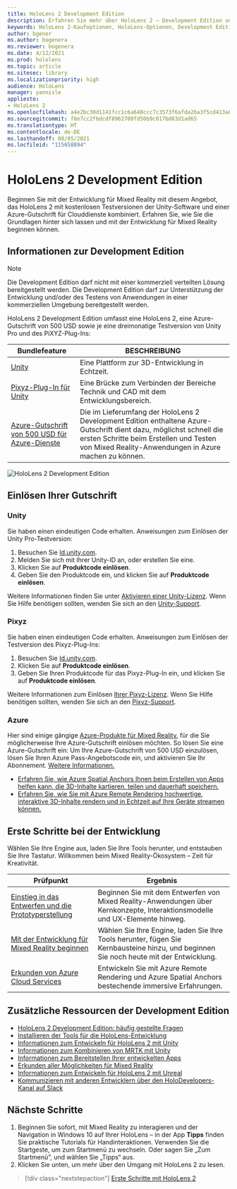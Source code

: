 ```yaml
---
title: HoloLens 2 Development Edition
description: Erfahren Sie mehr über HoloLens 2 – Development Edition und was zu tun ist, wenn Sie ein eigenes Gerät erhalten haben.
keywords: HoloLens 2-Kaufoptionen, HoloLens-Optionen, Development Edition
author: bgener
ms.author: bogenera
ms.reviewer: bogenera
ms.date: 4/12/2021
ms.prod: hololens
ms.topic: article
ms.sitesec: library
ms.localizationpriority: high
audience: HoloLens
manager: yannisle
appliesto:
- HoloLens 2
ms.openlocfilehash: a4e2bc30d1141fcc1c6a648ccc7c3573f6afda2ba3f5cd413a8e9a69203ea617
ms.sourcegitcommit: f8e7cc2fbdcdf8962700fd50b9c017bd83d1ad65
ms.translationtype: HT
ms.contentlocale: de-DE
ms.lasthandoff: 08/05/2021
ms.locfileid: "115658894"
---
```

# <a name="hololens-2-development-edition"></a>HoloLens 2 Development Edition

Beginnen Sie mit der Entwicklung für Mixed Reality mit diesem Angebot, das HoloLens 2 mit kostenlosen Testversionen der Unity-Software und einer Azure-Gutschrift für Clouddienste kombiniert. Erfahren Sie, wie Sie die Grundlagen hinter sich lassen und mit der Entwicklung für Mixed Reality beginnen können.

## <a name="learn-about-the-development-edition"></a>Informationen zur Development Edition

> [!NOTE]
> Die Development Edition darf nicht mit einer kommerziell verteilten Lösung bereitgestellt werden. Die Development Edition darf zur Unterstützung der Entwicklung und/oder des Testens von Anwendungen in einer kommerziellen Umgebung bereitgestellt werden.  

HoloLens 2 Development Edition umfasst eine HoloLens 2, eine Azure-Gutschrift von 500 USD sowie je eine dreimonatige Testversion von Unity Pro und des PiXYZ-Plug-Ins:

| Bundlefeature | BESCHREIBUNG |
|---|---|
|  [Unity](https://unity.com/) | Eine Plattform zur 3D-Entwicklung in Echtzeit.   |
|  [Pixyz-Plug-In für Unity](https://www.pixyz-software.com/plugin/) | Eine Brücke zum Verbinden der Bereiche Technik und CAD mit dem Entwicklungsbereich.   |
| [Azure-Gutschrift von 500 USD für Azure-Dienste](https://azure.microsoft.com/resources/) | Die im Lieferumfang der HoloLens 2 Development Edition enthaltene Azure-Gutschrift dient dazu, möglichst schnell die ersten Schritte beim Erstellen und Testen von Mixed Reality-Anwendungen in Azure machen zu können. |

![HoloLens 2 Development Edition](./images/hololens-2-dev-ed.png)

## <a name="redeem-your-credits"></a>Einlösen Ihrer Gutschrift

### <a name="unity"></a>Unity
Sie haben einen eindeutigen Code erhalten. Anweisungen zum Einlösen der Unity Pro-Testversion:
1. Besuchen Sie [Id.unity.com](http://id.unity.com/).
1. Melden Sie sich mit Ihrer Unity-ID an, oder erstellen Sie eine.
1. Klicken Sie auf **Produktcode einlösen**.
1. Geben Sie den Produktcode ein, und klicken Sie auf **Produktcode einlösen**.

Weitere Informationen finden Sie unter [Aktivieren einer Unity-Lizenz](https://support.unity3d.com/hc/articles/211438683-How-do-I-activate-my-license-). Wenn Sie Hilfe benötigen sollten, wenden Sie sich an den [Unity-Support](https://support.unity3d.com/hc).  

### <a name="pixyz"></a>Pixyz
Sie haben einen eindeutigen Code erhalten. Anweisungen zum Einlösen der Testversion des Pixyz-Plug-Ins:
1. Besuchen Sie [Id.unity.com](http://id.unity.com/).
1. Klicken Sie auf **Produktcode einlösen**.
1. Geben Sie Ihren Produktcode für das Pixyz-Plug-In ein, und klicken Sie auf **Produktcode einlösen**.

Weitere Informationen zum Einlösen [Ihrer Pixyz-Lizenz](https://www.pixyz-software.com/documentations/html/2020.1/review/TrialLicense.html). Wenn Sie Hilfe benötigen sollten, wenden Sie sich an den [Pixyz-Support](https://www.pixyz-software.com/support/).

### <a name="azure"></a>Azure
Hier sind einige gängige [Azure-Produkte für Mixed Reality](https://azure.microsoft.com/topic/mixed-reality/), für die Sie möglicherweise Ihre Azure-Gutschrift einlösen möchten.
So lösen Sie eine Azure-Gutschrift ein: Um Ihre Azure-Gutschrift von 500 USD einzulösen, lösen Sie Ihren Azure Pass-Angebotscode ein, und aktivieren Sie Ihr Abonnement. [Weitere Informationen.](hololens2-development-edition-faq.yml#how-can-i-redeem-my--500-azure-credit-)

- [Erfahren Sie, wie Azure Spatial Anchors Ihnen beim Erstellen von Apps helfen kann, die 3D-Inhalte kartieren, teilen und dauerhaft speichern.](https://azure.microsoft.com/services/spatial-anchors/)
- [Erfahren Sie, wie Sie mit Azure Remote Rendering hochwertige, interaktive 3D-Inhalte rendern und in Echtzeit auf Ihre Geräte streamen können.](https://azure.microsoft.com/services/remote-rendering/)

## <a name="get-started-developing"></a>Erste Schritte bei der Entwicklung

Wählen Sie Ihre Engine aus, laden Sie Ihre Tools herunter, und entstauben Sie Ihre Tastatur. Willkommen beim Mixed Reality-Ökosystem – Zeit für Kreativität.

|     Prüfpunkt                              |     Ergebnis                                                                                                                    |
|---------------------------------------------|---------------------------------------------------------------------------------------------------------------------------------|
|     [Einstieg in das Entwerfen und die Prototyperstellung](/windows/mixed-reality/design/design)         |     Beginnen Sie mit dem Entwerfen von Mixed Reality-Anwendungen über Kernkonzepte, Interaktionsmodelle und UX-Elemente hinweg.     |
|     [Mit der Entwicklung für Mixed Reality beginnen](/windows/mixed-reality/develop/development?tabs=unity)    |     Wählen Sie Ihre Engine, laden Sie Ihre Tools herunter, fügen Sie Kernbausteine hinzu, und beginnen Sie noch heute mit der Entwicklung.                                  |
|     [Erkunden von Azure Cloud Services](/windows/mixed-reality/develop/mixed-reality-cloud-services)            |     Entwickeln Sie mit Azure Remote Rendering und Azure Spatial Anchors bestechende immersive Erfahrungen.                                 |

## <a name="developer-edition-additional-resources"></a>Zusätzliche Ressourcen der Development Edition

- [HoloLens 2 Development Edition: häufig gestellte Fragen](hololens2-development-edition-faq.yml)
- [Installieren der Tools für die HoloLens-Entwicklung](/windows/mixed-reality/develop/install-the-tools?tabs=unity)
- [Informationen zum Entwickeln für HoloLens 2 mit Unity](/windows/mixed-reality/develop/unity/unity-development-overview?tabs=mrtk%2Carr%2Chl2)
- [Informationen zum Kombinieren von MRTK mit Unity](/windows/mixed-reality/develop/unity/mrtk-getting-started)
- [Informationen zum Bereitstellen Ihrer entwickelten Apps](app-deploy-overview.md)
- [Erkunden aller Möglichkeiten für Mixed Reality](/windows/mixed-reality/)
- [Informationen zum Entwickeln für HoloLens 2 mit Unreal](/windows/mixed-reality/develop/unreal/unreal-development-overview?tabs=mrtk%2Casa)
- [Kommunizieren mit anderen Entwicklern über den HoloDevelopers-Kanal auf Slack](https://holodevelopersslack.azurewebsites.net/)

## <a name="next-steps"></a>Nächste Schritte

1. Beginnen Sie sofort, mit Mixed Reality zu interagieren und der Navigation in Windows 10 auf Ihrer HoloLens – in der App **Tipps** finden Sie praktische Tutorials für Handinteraktionen. Verwenden Sie die Startgeste, um zum Startmenü zu wechseln. Oder sagen Sie „Zum Startmenü”, und wählen Sie „Tipps“ aus.
1. Klicken Sie unten, um mehr über den Umgang mit HoloLens 2 zu lesen.

> [!div class="nextstepaction"]
> [Erste Schritte mit HoloLens 2](hololens2-basic-usage.md)
